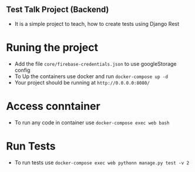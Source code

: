 ## Test Talk Project (Backend)
- It is a simple project to teach, how to create tests using Django Rest

# Runing the project
  - Add the file `core/firebase-credentials.json` to use googleStorage config
  - To Up the containers use docker and run `docker-compose up -d`
  - Your project should be running at `http://0.0.0.0:8080/`

# Access conntainer
  - To run any code in container use `docker-compose exec web bash`

# Run Tests
  - To run tests use `docker-compose exec web pythonn manage.py test -v 2`

